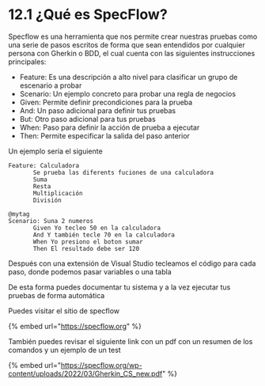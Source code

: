 # 12.1 ¿Qué es SpecFlow?

Specflow es una herramienta que nos permite crear nuestras pruebas como una serie de pasos escritos de forma que sean entendidos por cualquier persona con Gherkin o BDD, el cual cuenta con las siguientes instrucciones principales:

* Feature: Es una descripción a alto nivel para clasificar un grupo de escenario a probar
* Scenario: Un ejemplo concreto para probar una regla de negocios
* Given: Permite definir precondiciones para la prueba
* And: Un paso adicional para definir tus pruebas
* But: Otro paso adicional para tus pruebas
* When: Paso para definir la acción de prueba a ejecutar
* Then: Permite especificar la salida del paso anterior

Un ejemplo sería el siguiente

```
Feature: Calculadora
       Se prueba las diferents fuciones de una calculadora
       Suma
       Resta
       Multiplicación
       División

@mytag
Scenario: Suna 2 numeros
       Given Yo tecleo 50 en la calculadora
       And Y también tecle 70 en la calculadora
       When Yo presiono el boton sumar
       Then El resultado debe ser 120
```

Después con una extensión de Visual Studio tecleamos el código para cada paso, donde podemos pasar variables o una tabla

De esta forma puedes documentar tu sistema y a la vez ejecutar tus pruebas de forma automática

Puedes visitar el sitio de specflow

{% embed url="https://specflow.org" %}

También puedes revisar el siguiente link con un pdf con un resumen de los comandos y un ejemplo de un test&#x20;

{% embed url="https://specflow.org/wp-content/uploads/2022/03/Gherkin_CS_new.pdf" %}
